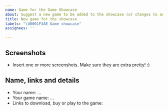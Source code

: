 ```yaml
---
name: Game for the Game Showcase
about: Suggest a new game to be added to the showcase (or changes to an existing one)
title: New game for the showcase
labels: "\U0001F3AE Game showcase"
assignees: ''

---
```


## Screenshots

- Insert one or more screenshots. Make sure they are extra pretty! :)

## Name, links and details

- Your name: ...
- Your game name: ...
- Links to download, buy or play to the game:
